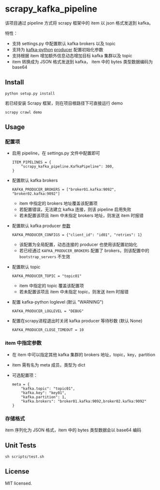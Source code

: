 # scrapy_kafka_pipeline

该项目通过 pipeline 方式将 scrapy 框架中的 item 以 json 格式发送到 kafka。

特性：

* 支持 settings.py 中配置默认 kafka brokers 以及 topic 
* 支持为 [kafka-python](https://github.com/dpkp/kafka-python) [producer](https://kafka-python.readthedocs.io/en/master/apidoc/KafkaProducer.html) 配置初始化参数
* 支持根据 item 增加额外信息动态增加目标 kafka 集群以及 topic
* item 转换成为 JSON 格式发送到 kafka， item 中的 bytes 类型数据编码为 base64


## Install

```
python setup.py install
```

若已经安装 Scrapy 框架，则在项目根路径下可直接运行 demo

```
scrapy crawl demo
```

## Usage


### 配置项

* 启用 pipeline，在 settings.py 文件中配置即可

    ```
    ITEM_PIPELINES = {
        "scrapy_kafka_pipeline.KafkaPipeline": 300,
    }
    ```

* 配置默认 kafka brokers

    ```
    KAFKA_PRODUCER_BROKERS = ["broker01.kafka:9092", "broker02.kafka:9092"]
    ```

    - item 中指定的 brokers 地址覆盖该配置项
    - 若配置错误，无法建立 kafka 连接，则该 pipeline 启用失败
    - 若未配置该项且 item 中未指定 brokers 地址，则发送 item 时报错

* 配置默认 kafka producer [参数](https://kafka-python.readthedocs.io/en/master/apidoc/KafkaProducer.html)

    ```
    KAFKA_PRODUCER_CONFIGS = {"client_id": "id01", "retries": 1}
    ```

    - 该配置为全局配置，动态连接的 producer 也使用该配置初始化
    - 若已经通过 ``KAFKA_PRODUCER_BROKERS`` 配置了 brokers，则该配置中的 ``bootstrap_servers`` 不生效

* 配置默认 topic

    ```
    KAFKA_PRODUCER_TOPIC = "topic01"
    ```

    - item 中指定的 topic 覆盖该配置项
    - 若未配置该项且 item 中未指定 topic，则发送 item 时报错

* 配置 kafka-python loglevel (默认 "WARNING")

    ```
    KAFKA_PRODUCER_LOGLEVEL = "DEBUG"
    ```

* 配置在scrapy进程退出时关闭 kafka producer 等待秒数 (默认 None)

    ```
    KAFKA_PRODUCER_CLOSE_TIMEOUT = 10
    ```

### item 中指定参数

* 在 item 中可以指定其他 kafka 集群的 brokers 地址，topic，key，partition
* item 需有名为 meta 成员，类型为 dict
* 可选配置项：

    ```
    meta = {
        "kafka.topic": "topic01",
        "kafka.key": "key01",
        "kafka.partition": 1,
        "kafka.brokers": "broker01.kafka:9092,broker02.kafka:9092"
    }
    ```

### 存储格式

item 序列化为 JSON 格式，item 中的 bytes 类型数据会以 base64 编码

## Unit Tests

```
sh scripts/test.sh
```

## License

MIT licensed.